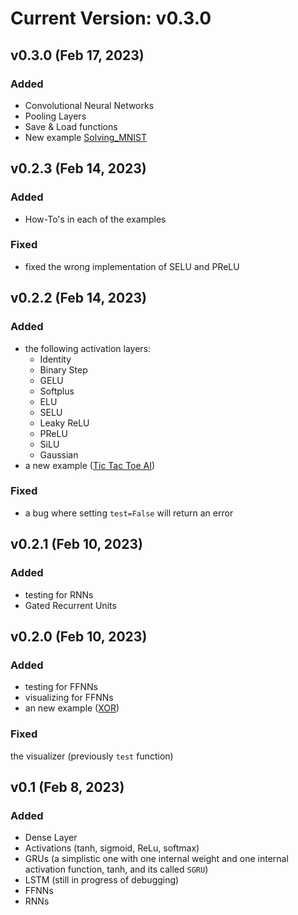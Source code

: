 # Current Version: v0.3.0

## v0.3.0 (Feb 17, 2023)
### Added

- Convolutional Neural Networks
- Pooling Layers
- Save & Load functions
- New example [Solving_MNIST](https://github.com/pleituer/neuralNet/tree/main/examples/Solving_MNIST)

## v0.2.3 (Feb 14, 2023)
### Added

- How-To's in each of the examples

### Fixed

- fixed the wrong implementation of SELU and PReLU

## v0.2.2 (Feb 14, 2023)
### Added

- the following activation layers:
  - Identity
  - Binary Step
  - GELU
  - Softplus
  - ELU
  - SELU
  - Leaky ReLU
  - PReLU
  - SiLU
  - Gaussian
- a new example ([Tic Tac Toe AI](https://github.com/pleituer/neuralNet/tree/main/examples/Tic%20Tac%20Toe))

### Fixed

- a bug where setting `test=False` will return an error

## v0.2.1 (Feb 10, 2023)
### Added

- testing for RNNs
- Gated Recurrent Units

## v0.2.0 (Feb 10, 2023)
### Added

- testing for FFNNs
- visualizing for FFNNs
- an new example ([XOR](https://github.com/pleituer/neuralNet/tree/main/examples/XOR))

### Fixed

the visualizer (previously `test` function)

## v0.1 (Feb 8, 2023)
### Added

- Dense Layer
- Activations (tanh, sigmoid, ReLu, softmax)
- GRUs (a simplistic one with one internal weight and one internal activation function, tanh, and its called `SGRU`)
- LSTM (still in progress of debugging)
- FFNNs
- RNNs
